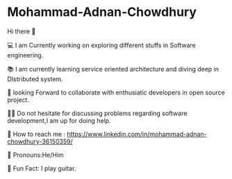 # Mohammad-Adnan-Chowdhury

Hi there 👋 

💻 I am Currently working on exploring different stuffs in Software engineering.

📚 I am currently learning service oriented architecture and diving deep in DIstributed system.

🤲 looking Forward to collaborate with enthusiatic developers in open source project.

💁🏻 Do not hesitate for discussing problems regarding software development,I am up for doing help.

🫳 How to reach me : https://www.linkedin.com/in/mohammad-adnan-chowdhury-36150359/

🤵 Pronouns:He/Him

🎸  Fun Fact: I play guitar.

